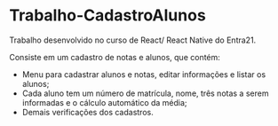 # Trabalho-CadastroAlunos

Trabalho desenvolvido no curso de React/ React Native do Entra21.

Consiste em um cadastro de notas e alunos, que contém:

  - Menu para cadastrar alunos e notas, editar informações e listar os alunos;
  - Cada aluno tem um número de matrícula, nome, três notas a serem informadas e o cálculo automático da média;
  - Demais verificações dos cadastros.
